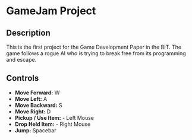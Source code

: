 # GameJam Project
## Description
This is the first project for the Game Development Paper in the BIT.
The game follows a rogue AI who is trying to break free from its programming and escape.
## Controls
- **Move Forward:** W
- **Move Left:** A
- **Move Backward:** S
- **Move Right:** D
- **Pickup / Use Item:** - Left Mouse
- **Drop Held Item:** - Right Mouse
- **Jump:** Spacebar
